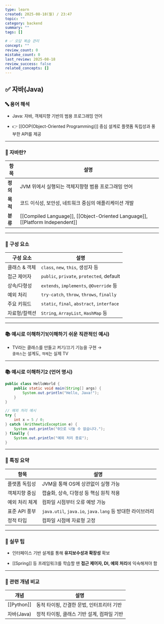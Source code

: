 ```yaml
---
type: learn
created: 2025-08-18(월) / 23:47
topic: ""
category: backend
summary: ""
tags: []

# ✅ 오답 복습 관리
concept: ""
review_count: 0
mistake_count: 0
last_review: 2025-08-18
review_success: false
related_concepts: []
---
```

## ✅ 자바(Java)

### 🔤 용어 해석

- Java: 자바, 객체지향 기반의 범용 프로그래밍 언어
    
- 👉 [[OOP(Object-Oriented Programming)]] 중심 설계로 플랫폼 독립성과 풍부한 API를 제공
    

---

### 🧩 자바란?

| 항목     | 설명                                                                            |
| ------ | ----------------------------------------------------------------------------- |
| **정의** | JVM 위에서 실행되는 객체지향형 범용 프로그래밍 언어                                                |
| **목적** | 코드 이식성, 보안성, 네트워크 중심의 애플리케이션 개발                                               |
| **분류** | [[Compiled Language]], [[Object-Oriented Language]], [[Platform Independent]] |


---

### 🧱 구성 요소

|구성 요소|설명|
|---|---|
|클래스 & 객체|`class`, `new`, `this`, 생성자 등|
|접근 제어자|`public`, `private`, `protected`, default|
|상속/다형성|`extends`, `implements`, `@Override` 등|
|예외 처리|`try-catch`, `throw`, `throws`, `finally`|
|주요 키워드|`static`, `final`, `abstract`, `interface`|
|자료형/컬렉션|`String`, `ArrayList`, `HashMap` 등|

---

### 📚 예시로 이해하기1(이해하기 쉬운 직관적인 예시)

- TV라는 클래스를 만들고 켜기/끄기 기능을 구현 →  
    `클래스`는 설계도, `객체`는 실제 TV
    

---

### 📚 예시로 이해하기2 (언어 명시)

```java
public class HelloWorld {
    public static void main(String[] args) {
        System.out.println("Hello, Java!");
    }
}

// 예외 처리 예시
try {
    int x = 5 / 0;
} catch (ArithmeticException e) {
    System.out.println("0으로 나눌 수 없습니다.");
} finally {
    System.out.println("예외 처리 종료");
}
```

---

### 🧠 특징 요약

|항목|설명|
|---|---|
|플랫폼 독립성|JVM을 통해 OS에 상관없이 실행 가능|
|객체지향 중심|캡슐화, 상속, 다형성 등 핵심 원칙 적용|
|예외 처리 체계|컴파일 시점부터 오류 예방 가능|
|표준 API 풍부|`java.util`, `java.io`, `java.lang` 등 방대한 라이브러리|
|정적 타입|컴파일 시점에 자료형 고정|

---

### 🎯 실무 팁

- 인터페이스 기반 설계를 통해 **유지보수성과 확장성** 확보
    
- [[Spring]] 등 프레임워크를 학습할 땐 **접근 제어자, DI, 예외 처리**에 익숙해져야 함
    

---

### 🧩 관련 개념 비교

|개념|설명|
|---|---|
|[[Python]]|동적 타이핑, 간결한 문법, 인터프리터 기반|
|자바(Java)|정적 타이핑, 클래스 기반 설계, 컴파일 기반|